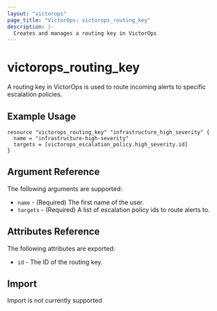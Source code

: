 ```yaml
---
layout: "victorops"
page_title: "VictorOps: victorops_routing_key"
description: |-
  Creates and manages a routing key in VictorOps
---
```


# victorops\_routing\_key

A routing key in VictorOps is used to route incoming alerts to specific escalation policies.

## Example Usage

```hcl
resource "victorops_routing_key" "infrastructure_high_severity" {
  name = "infrastructure-high-severity"
  targets = [victorops_escalation_policy.high_severity.id]
}
```

## Argument Reference

The following arguments are supported:

* `name` - (Required) The first name of the user.
* `targets` - (Required) A list of escalation policy ids to route alerts to.

## Attributes Reference

The following attributes are exported:

* `id` - The ID of the routing key.

## Import

Import is not currently supported
